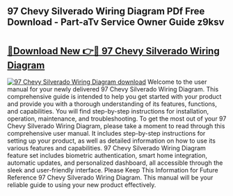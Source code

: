 ## 97 Chevy Silverado Wiring Diagram PDf Free Download - Part-aTv Service Owner Guide z9ksv

# <h2><a href="http://dfi8n4f.blite.top/?on=97+Chevy+Silverado+Wiring+Diagram">🔗Download New 👉🔴 97 Chevy Silverado Wiring Diagram</a></h2>

[![97 Chevy Silverado Wiring Diagram download](https://i.imgur.com/lujVjoI.png)](http://dfi8n4f.blite.top/?on=97+Chevy+Silverado+Wiring+Diagram)
Welcome to the user manual for your newly delivered 97 Chevy Silverado Wiring Diagram. This comprehensive guide is intended to help you get started with your product and provide you with a thorough understanding of its features, functions, and capabilities. You will find step-by-step instructions for installation, operation, maintenance, and troubleshooting. To get the most out of your 97 Chevy Silverado Wiring Diagram, please take a moment to read through this comprehensive user manual. It includes step-by-step instructions for setting up your product, as well as detailed information on how to use its various features and capabilities. 97 Chevy Silverado Wiring Diagram feature set includes biometric authentication, smart home integration, automatic updates, and personalized dashboard, all accessible through the sleek and user-friendly interface. Please Keep This Information for Future Reference 97 Chevy Silverado Wiring Diagram. This manual will be your reliable guide to using your new product effectively.
